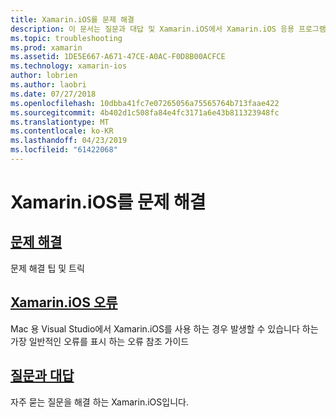 ```yaml
---
title: Xamarin.iOS를 문제 해결
description: 이 문서는 질문과 대답 및 Xamarin.iOS에서 Xamarin.iOS 응용 프로그램을 빌드할 때 잠재적인 오류 목록에 대 한 문제 해결 정보를 제공 하는 다양 한 리소스에 연결 합니다.
ms.topic: troubleshooting
ms.prod: xamarin
ms.assetid: 1DE5E667-A671-47CE-A0AC-F0D8B00ACFCE
ms.technology: xamarin-ios
author: lobrien
ms.author: laobri
ms.date: 07/27/2018
ms.openlocfilehash: 10dbba41fc7e07265056a75565764b713faae422
ms.sourcegitcommit: 4b402d1c508fa84e4fc3171a6e43b811323948fc
ms.translationtype: MT
ms.contentlocale: ko-KR
ms.lasthandoff: 04/23/2019
ms.locfileid: "61422068"
---
```

# <a name="troubleshooting-xamarinios"></a>Xamarin.iOS를 문제 해결

## <a name="troubleshootingiostroubleshootingtroubleshootingmd"></a>[문제 해결](~/ios/troubleshooting/troubleshooting.md)

문제 해결 팁 및 트릭

## <a name="xamarinios-errorsiostroubleshootingmtouch-errorsmd"></a>[Xamarin.iOS 오류](~/ios/troubleshooting/mtouch-errors.md)

Mac 용 Visual Studio에서 Xamarin.iOS를 사용 하는 경우 발생할 수 있습니다 하는 가장 일반적인 오류를 표시 하는 오류 참조 가이드

## <a name="frequently-asked-questionsquestionsindexmd"></a>[질문과 대답](questions/index.md)

자주 묻는 질문을 해결 하는 Xamarin.iOS입니다.
